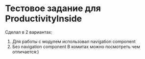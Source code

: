 # Тестовое задание для ProductivityInside
Сделал в 2 вариантах:  
1. Для работы с модулем использовал navigation component
2. Без navigation component
В комитах можно посмотреть чем отличается:)
